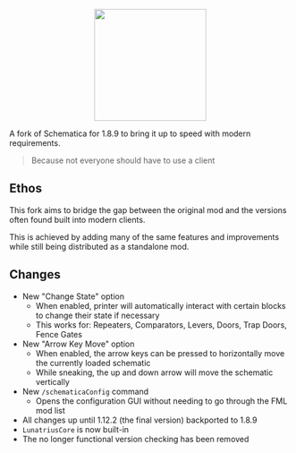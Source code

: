 <p align="center">
  <img src="https://i.imgur.com/wrzXhK4.png" width="200px">
</p>

A fork of Schematica for 1.8.9 to bring it up to speed with modern requirements.

> Because not everyone should have to use a client

## Ethos
This fork aims to bridge the gap between the original mod and the versions often found built into modern clients.

This is achieved by adding many of the same features and improvements while still being distributed as a standalone mod.

## Changes
- New "Change State" option
  - When enabled, printer will automatically interact with certain blocks to change their state if necessary
  - This works for: Repeaters, Comparators, Levers, Doors, Trap Doors, Fence Gates
- New "Arrow Key Move" option
  - When enabled, the arrow keys can be pressed to horizontally move the currently loaded schematic
  - While sneaking, the up and down arrow will move the schematic vertically
- New `/schematicaConfig` command
  - Opens the configuration GUI without needing to go through the FML mod list
- All changes up until 1.12.2 (the final version) backported to 1.8.9
- `LunatriusCore` is now built-in
- The no longer functional version checking has been removed
